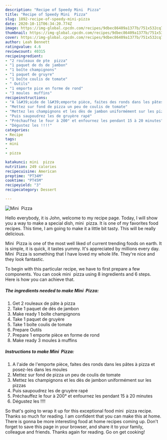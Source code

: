 ```yaml
---
description: "Recipe of Speedy Mini  Pizza"
title: "Recipe of Speedy Mini  Pizza"
slug: 1892-recipe-of-speedy-mini-pizza
date: 2020-10-11T06:34:20.774Z
image: https://img-global.cpcdn.com/recipes/9dbec86409a1377b/751x532cq70/mini-pizza-photo-principale-de-la-recette.jpg
thumbnail: https://img-global.cpcdn.com/recipes/9dbec86409a1377b/751x532cq70/mini-pizza-photo-principale-de-la-recette.jpg
cover: https://img-global.cpcdn.com/recipes/9dbec86409a1377b/751x532cq70/mini-pizza-photo-principale-de-la-recette.jpg
author: Leah Bennett
ratingvalue: 4.6
reviewcount: 40315
recipeingredient:
- "2 rouleaux de pte  pizza"
- "1 paquet de ds de jambon"
- "1 boîte champignons"
- "1 paquet de gruyre"
- "1 boîte coulis de tomate"
- " Outils"
- "1 emporte pice en forme de rond"
- "3 moules  muffins"
recipeinstructions:
- "A l&#39;aide de l&#39;emporte pièce, faites des ronds dans les pâtes à pizza et posez-les dans les moules"
- "Mettez sur fond de pizza un peu de coulis de tomate"
- "Mettez les champignons et les dès de jambon uniformément sur les pizzas"
- "Puis saupoudrez les de gruyère rapé"
- "Préchauffez le four à 200° et enfournez les pendant 15 à 20 minutes"
- "Dégustez les !!!!"
categories:
- Recipe
tags:
- mini
- 
- pizza

katakunci: mini  pizza 
nutrition: 249 calories
recipecuisine: American
preptime: "PT34M"
cooktime: "PT45M"
recipeyield: "3"
recipecategory: Dessert

---
```



![Mini  Pizza](https://img-global.cpcdn.com/recipes/9dbec86409a1377b/751x532cq70/mini-pizza-photo-principale-de-la-recette.jpg)

Hello everybody, it is John, welcome to my recipe page. Today, I will show you a way to make a special dish, mini  pizza. It is one of my favorites food recipes. This time, I am going to make it a little bit tasty. This will be really delicious.



Mini  Pizza is one of the most well liked of current trending foods on earth. It is simple, it is quick, it tastes yummy. It's appreciated by millions every day. Mini  Pizza is something that I have loved my whole life. They're nice and they look fantastic.


To begin with this particular recipe, we have to first prepare a few components. You can cook mini  pizza using 8 ingredients and 6 steps. Here is how you can achieve that.

<!--inarticleads1-->

##### The ingredients needed to make Mini  Pizza:

1. Get 2 rouleaux de pâte à pizza
1. Take 1 paquet de dés de jambon
1. Make ready 1 boîte champignons
1. Take 1 paquet de gruyère
1. Take 1 boîte coulis de tomate
1. Prepare  Outils
1. Prepare 1 emporte pièce en forme de rond
1. Make ready 3 moules à muffins




<!--inarticleads2-->

##### Instructions to make Mini  Pizza:

1. A l&#39;aide de l&#39;emporte pièce, faites des ronds dans les pâtes à pizza et posez-les dans les moules
1. Mettez sur fond de pizza un peu de coulis de tomate
1. Mettez les champignons et les dès de jambon uniformément sur les pizzas
1. Puis saupoudrez les de gruyère rapé
1. Préchauffez le four à 200° et enfournez les pendant 15 à 20 minutes
1. Dégustez les !!!!




So that's going to wrap it up for this exceptional food mini  pizza recipe. Thanks so much for reading. I am confident that you can make this at home. There is gonna be more interesting food at home recipes coming up. Don't forget to save this page in your browser, and share it to your family, colleague and friends. Thanks again for reading. Go on get cooking!

